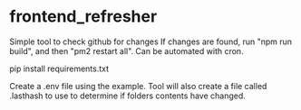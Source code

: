 # frontend_refresher


Simple tool to check github for changes  If changes are found, run "npm run build", and then "pm2 restart all".  Can be automated with cron.

pip install requirements.txt

Create a .env file using the example.  Tool will also create a file called .lasthash to use to determine if folders contents have changed.